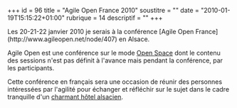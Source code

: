 +++
id = 96
title = "Agile Open France 2010"
soustitre = ""
date = "2010-01-19T15:15:22+01:00"
rubrique = 14
descriptif = ""
+++

<div class="chapo"></div>
Les 20-21-22 janvier 2010 je serais à la conférence [Agile Open France](http://www.agileopen.net/node/407) en Alsace.

Agile Open est une conférence sur le mode [Open Space](http://www.openspaceworld.org/french/index.html) dont le contenu des sessions n'est pas définit à l'avance mais pendant la conférence, par les participants.

Cette conférence en français sera une occasion de réunir des personnes intéressées par l'agilité pour échanger et réfléchir sur le sujet dans le cadre tranquille d'un [charmant hôtel alsacien](http://www.hotel-arnold.com/).